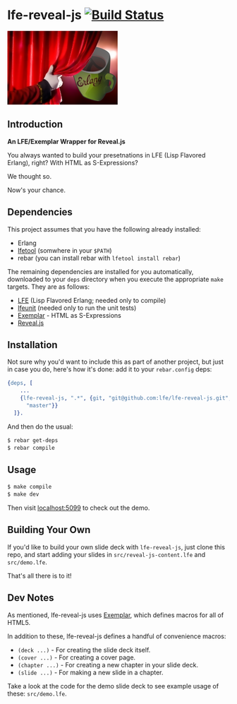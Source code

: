 # lfe-reveal-js [![Build Status](https://travis-ci.org/lfe/lfe-reveal-js.png?branch=master)](https://travis-ci.org/lfe/lfe-reveal-js)

<img src="resources/images/logo-reveal-lfe-tiny.png"/>

## Introduction

**An LFE/Exemplar Wrapper for Reveal.js**

You always wanted to build your presetnations in LFE (Lisp Flavored Erlang),
right? With HTML as S-Expressions?

We thought so.

Now's your chance.


## Dependencies


This project assumes that you have the following already installed:
* Erlang
* [lfetool](https://github.com/lfe/lfetool) (somwhere in your ``$PATH``)
* rebar (you can install rebar with ``lfetool install rebar``)

The remaining dependencies are installed for you automatically, downloaded
to your ``deps`` directory when you execute the appropriate ``make`` targets.
They are as follows:

* [LFE](https://github.com/rvirding/lfe) (Lisp Flavored Erlang; needed only
  to compile)
* [lfeunit](https://github.com/lfe/lfeunit) (needed only to run the unit
  tests)
* [Exemplar](https://github.com/lfe/exemplar) - HTML as S-Expressions
* [Reveal.js](https://github.com/hakimel/reveal.js)


## Installation

Not sure why you'd want to include this as part of another project, but just
in case you do, here's how it's done: add it to your ``rebar.config`` deps:

```erlang
{deps, [
    ...
    {lfe-reveal-js, ".*", {git, "git@github.com:lfe/lfe-reveal-js.git",
      "master"}}
  ]}.
```

And then do the usual:

```bash
$ rebar get-deps
$ rebar compile
```

## Usage

```bash
$ make compile
$ make dev
```

Then visit [localhost:5099](http://localhost:5099) to check out the demo.

## Building Your Own

If you'd like to build your own slide deck with ``lfe-reveal-js``, just clone
this repo, and start adding your slides in ``src/reveal-js-content.lfe`` and
``src/demo.lfe``.

That's all there is to it!

## Dev Notes

As mentioned, lfe-reveal-js uses [Exemplar](https://github.com/lfe/exemplar),
which defines macros for all of HTML5.

In addition to these, lfe-reveal-js defines a handful of convenience macros:

* ``(deck ...)`` - For creating the slide deck itself.
* ``(cover ...)`` - For creating a cover page.
* ``(chapter ...)`` - For creating a new chapter in your slide deck.
* ``(slide ...)`` - For making a new slide in a chapter.

Take a look at the code for the demo slide deck to see example usage of
these: ``src/demo.lfe``.

